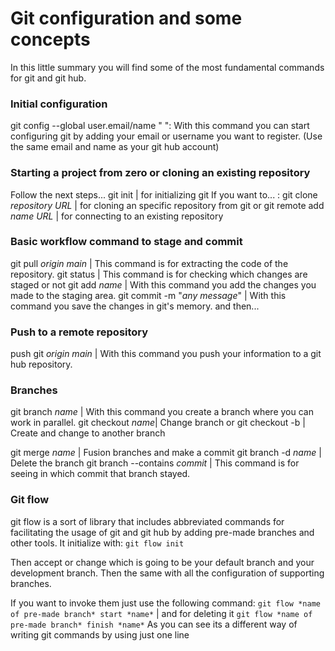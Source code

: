 # Git configuration and some concepts

In this little summary you will find some of the most fundamental commands for git and git hub.

### Initial configuration
git config --global user.email/name " ": With this command you can start configuring git by adding your email or username you want to register. (Use the same email and name as your git hub account)   

### Starting a project from zero or cloning an existing repository
Follow the next steps...
git init | for initializing git
If you want to... :
git clone *repository URL* | for cloning an specific repository from git
or
git remote add *name* *URL* | for connecting to an existing repository

### Basic workflow command to stage and commit
git pull *origin main* | This command is for extracting the code of the repository. 
git status | This command is for checking which changes are staged or not
git add *name* | With this command you add the changes you made to the staging area. 
git commit -m "*any message*" | With this command you save the changes in git's memory.
and then...

### Push to a remote repository 
push git  *origin main* | With this command you push your information to a git hub repository.

### Branches
git branch *name* | With this command you create a branch where you can work in parallel.
git checkout *name*| Change branch
or
git checkout -b | Create and change to another branch

git merge *name* | Fusion branches and make a commit 
git branch -d *name* | Delete the branch
git branch --contains *commit* | This command is for seeing in which commit that branch stayed.

### Git flow
git flow is a sort of library that includes abbreviated commands for facilitating the usage of git and git hub by adding pre-made branches and other tools.
It initialize with:
``git flow init`` 

Then accept or change which is going to be your default branch and your development branch. 
Then the same with all the configuration of supporting branches.

If you want to invoke them just use the following command:
``git flow *name of pre-made branch* start *name*`` | 
and for deleting it
``git flow *name of pre-made branch* finish *name*``
As you can see its a different way of writing git commands by using just one line